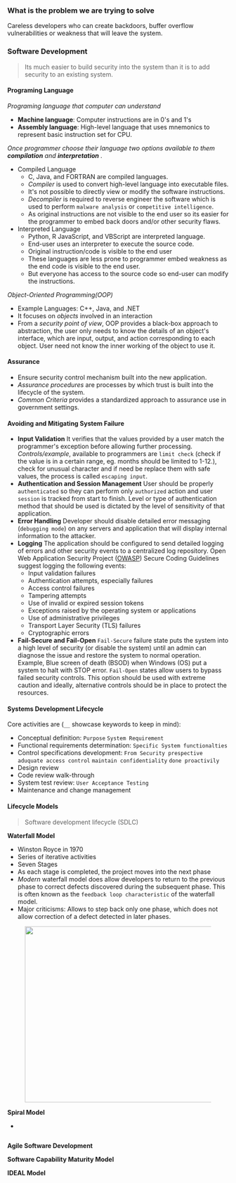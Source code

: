 <!-- wp:heading {"level":3} -->
<h3>What is the problem we are trying to solve</h3>
<!-- /wp:heading -->

<!-- wp:paragraph -->
<p>Careless developers who can create backdoors, buffer overflow vulnerabilities or weakness that will leave the system.</p>
<!-- /wp:paragraph -->

<!-- wp:heading {"level":3} -->
<h3>Software Development</h3>
<!-- /wp:heading -->

<!-- wp:quote -->
<blockquote class="wp-block-quote"><p>Its much easier to build security into the system than it is to add security to an existing system.</p></blockquote>
<!-- /wp:quote -->

<!-- wp:heading {"level":4} -->
<h4>Programing Language</h4>
<!-- /wp:heading -->

<!-- wp:paragraph -->
<p><em>Programing language that computer can understand</em></p>
<!-- /wp:paragraph -->

<!-- wp:list -->
<ul><li><strong>Machine language</strong>: Computer instructions are in 0's and 1's</li><li><strong>Assembly language</strong>: High-level language that uses mnemonics to represent basic instruction set for CPU.</li></ul>
<!-- /wp:list -->

<!-- wp:paragraph -->
<p><em>Once programmer choose their language two options available to them <strong>compilation</strong> and <strong>interpretation</strong> .</em></p>
<!-- /wp:paragraph -->

<!-- wp:list -->
<ul><li>Compiled Language
<ul>
<li>C, Java, and FORTRAN are compiled languages.</li>
<li><em>Compiler</em> is used to convert high-level language into executable files.</li>
<li>It's not possible to directly view or modify the software instructions.</li>
<li><em>Decompiler</em> is required to reverse engineer the software which is used to perform <code>malware analysis</code> or <code>competitive intelligence</code>.</li>
<li>As original instructions are not visible to the end user so its easier for the programmer to embed back doors and/or other security flaws.</li>
</ul>
</li><li>Interpreted Language
<ul>
<li>Python, R JavaScript, and VBScript are interpreted language.</li>
<li>End-user uses an interpreter to execute the source code.</li>
<li>Original instruction/code is visible to the end user</li>
<li>These languages are less prone to programmer embed weakness as the end code is visible to the end user.</li>
<li>But everyone has access to the source code so end-user can modify the instructions.</li>
</ul>
</li></ul>
<!-- /wp:list -->

<!-- wp:paragraph -->
<p><em>Object-Oriented Programming(OOP)</em></p>
<!-- /wp:paragraph -->

<!-- wp:list -->
<ul><li>Example Languages: C++, Java, and .NET</li><li>It focuses on <em>objects</em> involved in an interaction</li><li>From a <em>security point of view</em>, OOP provides a black-box approach to abstraction, the user only needs to know the details of an object's interface, which are input, output, and action corresponding to each object. User need not know the inner working of the object to use it.</li></ul>
<!-- /wp:list -->

<!-- wp:heading {"level":4} -->
<h4>Assurance</h4>
<!-- /wp:heading -->

<!-- wp:list -->
<ul><li>Ensure security control mechanism built into the new application.</li><li><em>Assurance procedures</em> are processes by which trust is built into the lifecycle of the system.</li><li><em>Common Criteria</em> provides a standardized approach to assurance use in government settings.</li></ul>
<!-- /wp:list -->

<!-- wp:heading {"level":4} -->
<h4>Avoiding and Mitigating System Failure</h4>
<!-- /wp:heading -->

<!-- wp:list -->
<ul><li><strong>Input Validation</strong> It verifies that the values provided by a user match the programmer's exception before allowing further processing. <em>Controls/example</em>, available to programmers are <code>limit check</code> (check if the value is in a certain range, eg. months should be limited to 1-12.), check for unusual character and if need be replace them with safe values, the process is called <code>escaping input</code>.</li><li><strong>Authentication and Session Management</strong> User should be properly <code>authenticated</code> so they can perform only <code>authorized</code> action and user <code>session</code> is tracked from start to finish. Level or type of authentication method that should be used is dictated by the level of sensitivity of that application.</li><li><strong>Error Handling</strong> Developer should disable detailed error messaging (<code>debugging mode</code>) on any servers and application that will display internal information to the attacker.</li><li><strong>Logging</strong> The application should be configured to send detailed logging of errors and other security events to a centralized log repository. Open Web Application Security Project (<a title="OWASP" href="https://www.owasp.org/index.php/OWASP_Secure_Coding_Practices_Checklist#Error_Handling_and_Logging">OWASP</a>) Secure Coding Guidelines suggest logging the following events:
<ul>
<li>Input validation failures</li>
<li>Authentication attempts, especially failures</li>
<li>Access control failures</li>
<li>Tampering attempts</li>
<li>Use of invalid or expired session tokens</li>
<li>Exceptions raised by the operating system or applications</li>
<li>Use of administrative privileges</li>
<li>Transport Layer Security (TLS) failures</li>
<li>Cryptographic errors</li>
</ul>
</li><li><strong>Fail-Secure and Fail-Open</strong> <code>Fail-Secure</code> failure state puts the system into a high level of security (or disable the system) until an admin can diagnose the issue and restore the system to normal operation. Example, Blue screen of death (BSOD) when Windows (OS) put a system to halt with STOP error. <code>Fail-Open</code> states allow users to bypass failed security controls. This option should be used with extreme caution and ideally, alternative controls should be in place to protect the resources.</li></ul>
<!-- /wp:list -->

<!-- wp:heading {"level":4} -->
<h4>Systems Development Lifecycle</h4>
<!-- /wp:heading -->

<!-- wp:paragraph -->
<p>Core activities are (<code>__</code> showcase keywords to keep in mind):</p>
<!-- /wp:paragraph -->

<!-- wp:list -->
<ul><li>Conceptual definition: <code>Purpose</code> <code>System Requirement</code></li><li>Functional requirements determination: <code>Specific System functionalties</code></li><li>Control specifications development: <code>From Security prespective</code> <code>aduquate access control</code> <code>maintain confidentiality</code> <code>done proactivily</code></li><li>Design review</li><li>Code review walk-through</li><li>System test review: <code>User Acceptance Testing</code></li><li>Maintenance and change management</li></ul>
<!-- /wp:list -->

<!-- wp:heading {"level":4} -->
<h4>Lifecycle Models</h4>
<!-- /wp:heading -->

<!-- wp:quote -->
<blockquote class="wp-block-quote"><p>Software development lifecycle (SDLC)



</p></blockquote>
<!-- /wp:quote -->

<!-- wp:paragraph -->
<p><strong>Waterfall Model</strong></p>
<!-- /wp:paragraph -->

<!-- wp:list -->
<ul><li>Winston Royce in 1970</li><li>Series of iterative activities</li><li>Seven Stages</li><li>As each stage is completed, the project moves into the next phase</li><li><em>Modern</em> waterfall model does allow developers to return to the previous phase to correct defects discovered during the subsequent phase. This is often known as the <code>feedback loop characteristic</code> of the waterfall model.</li><li>Major criticisms: Allows to step back only one phase, which does not allow correction of a defect detected in later phases.</li></ul>
<!-- /wp:list -->

<!-- wp:image {"id":98,"width":450,"height":401} -->
<figure class="wp-block-image is-resized"><img src="https://www.sudoengineer.com/wp-content/uploads/2019/04/waterfall-model-1.jpg" alt="" class="wp-image-98" width="450" height="401"/></figure>
<!-- /wp:image -->

<!-- wp:paragraph -->
<p><strong>Spiral Model</strong></p>
<!-- /wp:paragraph -->

<!-- wp:list -->
<ul><li></li></ul>
<!-- /wp:list -->

<!-- wp:image {"id":102} -->
<figure class="wp-block-image"><img src="https://www.sudoengineer.com/wp-content/uploads/2019/04/Spiral-Model.jpg" alt="" class="wp-image-102"/></figure>
<!-- /wp:image -->

<!-- wp:paragraph -->
<p><strong>Agile Software Development</strong></p>
<!-- /wp:paragraph -->

<!-- wp:paragraph -->
<p></p>
<!-- /wp:paragraph -->

<!-- wp:paragraph -->
<p><strong>Software Capability Maturity Model</strong></p>
<!-- /wp:paragraph -->

<!-- wp:paragraph -->
<p><strong>IDEAL Model</strong></p>
<!-- /wp:paragraph -->